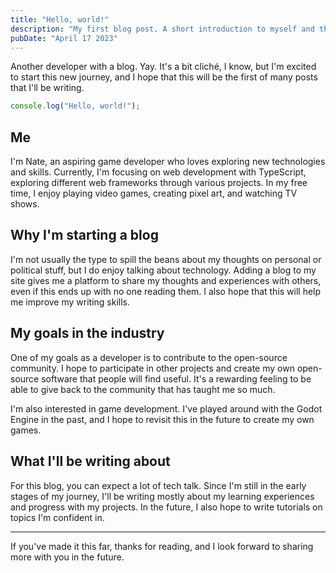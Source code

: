 ```yaml
---
title: "Hello, world!"
description: "My first blog post. A short introduction to myself and this site."
pubDate: "April 17 2023"
---
```


Another developer with a blog. Yay. It's a bit cliché, I know, but I'm excited to start this new journey, and I hope that this will be the first of many posts that I'll be writing.

```ts
console.log("Hello, world!");
```

## Me

I'm Nate, an aspiring game developer who loves exploring new technologies and skills. Currently, I'm focusing on web development with TypeScript, exploring different web frameworks through various projects. In my free time, I enjoy playing video games, creating pixel art, and watching TV shows.

## Why I'm starting a blog

I'm not usually the type to spill the beans about my thoughts on personal or political stuff, but I do enjoy talking about technology. Adding a blog to my site gives me a platform to share my thoughts and experiences with others, even if this ends up with no one reading them. I also hope that this will help me improve my writing skills.

## My goals in the industry

One of my goals as a developer is to contribute to the open-source community. I hope to participate in other projects and create my own open-source software that people will find useful. It's a rewarding feeling to be able to give back to the community that has taught me so much.

I'm also interested in game development. I've played around with the Godot Engine in the past, and I hope to revisit this in the future to create my own games.

## What I'll be writing about

For this blog, you can expect a lot of tech talk. Since I'm still in the early stages of my journey, I'll be writing mostly about my learning experiences and progress with my projects. In the future, I also hope to write tutorials on topics I'm confident in.

---

If you've made it this far, thanks for reading, and I look forward to sharing more with you in the future.
